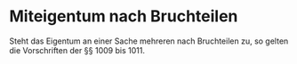 # Miteigentum nach Bruchteilen

Steht das Eigentum an einer Sache mehreren nach Bruchteilen zu, so gelten die Vorschriften der §§ 1009 bis 1011. 

